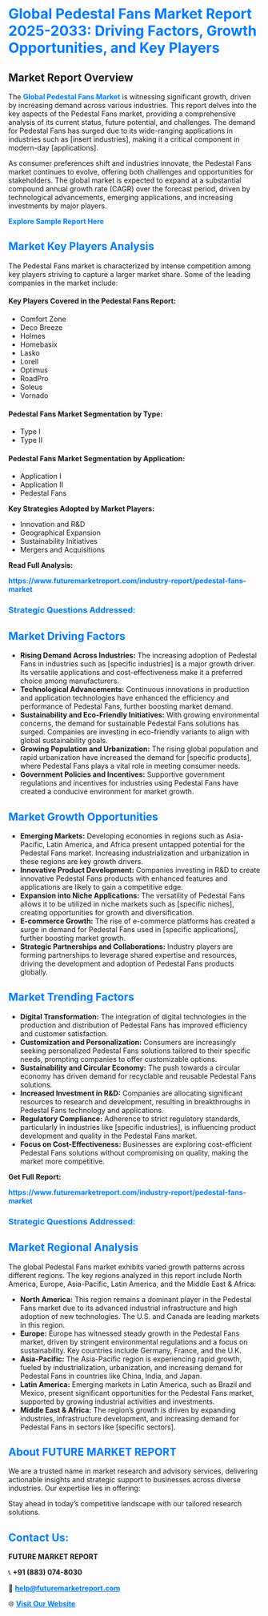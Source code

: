 <h1 style="color: #007BFF;">Global Pedestal Fans Market Report 2025-2033: Driving Factors, Growth Opportunities, and Key Players</h1>

<section id="overview">
<h2>Market Report Overview</h2>
<p>The <a href="https://www.futuremarketreport.com/industry-report/pedestal-fans-market" style="color: #007BFF; text-decoration: none;"><strong>Global Pedestal Fans Market</strong></a> is witnessing significant growth, driven by increasing demand across various industries. This report delves into the key aspects of the Pedestal Fans market, providing a comprehensive analysis of its current status, future potential, and challenges. The demand for Pedestal Fans has surged due to its wide-ranging applications in industries such as [insert industries], making it a critical component in modern-day [applications].</p>
<p>As consumer preferences shift and industries innovate, the Pedestal Fans market continues to evolve, offering both challenges and opportunities for stakeholders. The global market is expected to expand at a substantial compound annual growth rate (CAGR) over the forecast period, driven by technological advancements, emerging applications, and increasing investments by major players.</p>
</section>

<section id="overview">
<p><a href="https://www.futuremarketreport.com/request-sample/reportId=111566" style="color: #007BFF; text-decoration: none;"><strong>Explore Sample Report Here</strong></a></p>
</section>

<section id="key-players">
<h2 style="color: #007BFF;">Market Key Players Analysis</h2>
<p>The Pedestal Fans market is characterized by intense competition among key players striving to capture a larger market share. Some of the leading companies in the market include:</p>
<h4>Key Players Covered in the Pedestal Fans Report:</h4>
<ul><li>Comfort Zone</li><li>Deco Breeze</li><li>Holmes</li><li>Homebasix</li><li>Lasko</li><li>Lorell</li><li>Optimus</li><li>RoadPro</li><li>Soleus</li><li>Vornado</li></ul>
<h4>Pedestal Fans Market Segmentation by Type:</h4>
<ul><li>Type I</li><li>Type II</li></ul>

<h4>Pedestal Fans Market Segmentation by Application:</h4>
<ul><li>Application I</li><li>Application II</li><li>Pedestal Fans</li></ul>
<p><strong>Key Strategies Adopted by Market Players:</strong></p>
<ul>
<li>Innovation and R&D</li>
<li>Geographical Expansion</li>
<li>Sustainability Initiatives</li>
<li>Mergers and Acquisitions</li>
</ul>
</section>

<section>
<p><strong>Read Full Analysis: </strong></p><a href="https://www.futuremarketreport.com/industry-report/pedestal-fans-market" style="color: #007BFF; text-decoration: none;"><strong>https://www.futuremarketreport.com/industry-report/pedestal-fans-market</strong></a>
<h3 style="color: #007BFF;">Strategic Questions Addressed:</h3>
</section>

<section id="driving-factors">
<h2 style="color: #007BFF;">Market Driving Factors</h2>
<ul>
<li><strong>Rising Demand Across Industries:</strong> The increasing adoption of Pedestal Fans in industries such as [specific industries] is a major growth driver. Its versatile applications and cost-effectiveness make it a preferred choice among manufacturers.</li>
<li><strong>Technological Advancements:</strong> Continuous innovations in production and application technologies have enhanced the efficiency and performance of Pedestal Fans, further boosting market demand.</li>
<li><strong>Sustainability and Eco-Friendly Initiatives:</strong> With growing environmental concerns, the demand for sustainable Pedestal Fans solutions has surged. Companies are investing in eco-friendly variants to align with global sustainability goals.</li>
<li><strong>Growing Population and Urbanization:</strong> The rising global population and rapid urbanization have increased the demand for [specific products], where Pedestal Fans plays a vital role in meeting consumer needs.</li>
<li><strong>Government Policies and Incentives:</strong> Supportive government regulations and incentives for industries using Pedestal Fans have created a conducive environment for market growth.</li>
</ul>
</section>

<section id="growth-opportunities">
<h2 style="color: #007BFF;">Market Growth Opportunities</h2>
<ul>
<li><strong>Emerging Markets:</strong> Developing economies in regions such as Asia-Pacific, Latin America, and Africa present untapped potential for the Pedestal Fans market. Increasing industrialization and urbanization in these regions are key growth drivers.</li>
<li><strong>Innovative Product Development:</strong> Companies investing in R&D to create innovative Pedestal Fans products with enhanced features and applications are likely to gain a competitive edge.</li>
<li><strong>Expansion into Niche Applications:</strong> The versatility of Pedestal Fans allows it to be utilized in niche markets such as [specific niches], creating opportunities for growth and diversification.</li>
<li><strong>E-commerce Growth:</strong> The rise of e-commerce platforms has created a surge in demand for Pedestal Fans used in [specific applications], further boosting market growth.</li>
<li><strong>Strategic Partnerships and Collaborations:</strong> Industry players are forming partnerships to leverage shared expertise and resources, driving the development and adoption of Pedestal Fans products globally.</li>
</ul>
</section>

<section id="trending-factors">
<h2 style="color: #007BFF;">Market Trending Factors</h2>
<ul>
<li><strong>Digital Transformation:</strong> The integration of digital technologies in the production and distribution of Pedestal Fans has improved efficiency and customer satisfaction.</li>
<li><strong>Customization and Personalization:</strong> Consumers are increasingly seeking personalized Pedestal Fans solutions tailored to their specific needs, prompting companies to offer customizable options.</li>
<li><strong>Sustainability and Circular Economy:</strong> The push towards a circular economy has driven demand for recyclable and reusable Pedestal Fans solutions.</li>
<li><strong>Increased Investment in R&D:</strong> Companies are allocating significant resources to research and development, resulting in breakthroughs in Pedestal Fans technology and applications.</li>
<li><strong>Regulatory Compliance:</strong> Adherence to strict regulatory standards, particularly in industries like [specific industries], is influencing product development and quality in the Pedestal Fans market.</li>
<li><strong>Focus on Cost-Effectiveness:</strong> Businesses are exploring cost-efficient Pedestal Fans solutions without compromising on quality, making the market more competitive.</li>
</ul>
</section>

<section>
<p><strong>Get Full Report: </strong></p><a href="https://www.futuremarketreport.com/industry-report/pedestal-fans-market" style="color: #007BFF; text-decoration: none;"><strong>https://www.futuremarketreport.com/industry-report/pedestal-fans-market</strong></a>
<h3 style="color: #007BFF;">Strategic Questions Addressed:</h3>
</section>


<section id="regional-analysis">
<h2 style="color: #007BFF;">Market Regional Analysis</h2>
<p>The global Pedestal Fans market exhibits varied growth patterns across different regions. The key regions analyzed in this report include North America, Europe, Asia-Pacific, Latin America, and the Middle East & Africa:</p>
<ul>
<li><strong>North America:</strong> This region remains a dominant player in the Pedestal Fans market due to its advanced industrial infrastructure and high adoption of new technologies. The U.S. and Canada are leading markets in this region.</li>
<li><strong>Europe:</strong> Europe has witnessed steady growth in the Pedestal Fans market, driven by stringent environmental regulations and a focus on sustainability. Key countries include Germany, France, and the U.K.</li>
<li><strong>Asia-Pacific:</strong> The Asia-Pacific region is experiencing rapid growth, fueled by industrialization, urbanization, and increasing demand for Pedestal Fans in countries like China, India, and Japan.</li>
<li><strong>Latin America:</strong> Emerging markets in Latin America, such as Brazil and Mexico, present significant opportunities for the Pedestal Fans market, supported by growing industrial activities and investments.</li>
<li><strong>Middle East & Africa:</strong> The region’s growth is driven by expanding industries, infrastructure development, and increasing demand for Pedestal Fans in sectors like [specific sectors].</li>
</ul>
</section>

<footer>
<h2 style="color: #007BFF;">About FUTURE MARKET REPORT</h2>
<p>We are a trusted name in market research and advisory services, delivering actionable insights and strategic support to businesses across diverse industries. Our expertise lies in offering:</p>

<p>Stay ahead in today’s competitive landscape with our tailored research solutions.</p>

<h2 style="color: #007BFF;">Contact Us:</h2>
<p><strong>FUTURE MARKET REPORT</strong></p>
<p>📞 <strong>+91 (883) 074-8030</strong></p>
<p>📧 <strong><a href="mailto:help@futuremarketreport.com" style="color: #007BFF;">help@futuremarketreport.com</a></strong></p>
<p>🌐 <strong><a href="https://www.futuremarketreport.com/" style="color: #007BFF;">Visit Our Website</a></strong></p>
</footer>